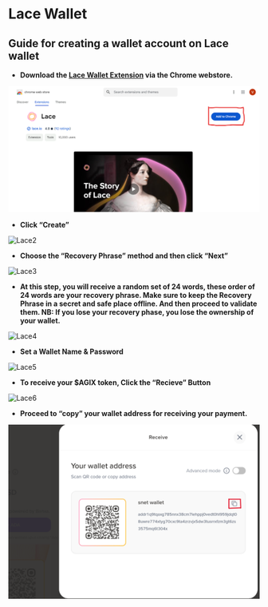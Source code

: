 # __Lace Wallet__
## __Guide for creating a wallet account on Lace wallet__

- __Download the [Lace Wallet Extension](https://chromewebstore.google.com/detail/lace/gafhhkghbfjjkeiendhlofajokpaflmk?hl=en) via the Chrome webstore.__

![Lace1](lace1.png)

- __Click “Create”__

![Lace2](lace2.avif)

- __Choose the “Recovery Phrase” method and then click “Next”__

![Lace3](lace3.avif)

- __At this step, you will receive a random set of 24 words, these order of 24 words are your recovery phrase. Make sure to keep the Recovery Phrase in a secret and safe place offline. And then proceed to validate them. NB: If you lose your recovery phase, you lose the ownership of your wallet.__

![Lace4](lace4.avif)

- __Set a Wallet Name & Password__

![Lace5](lace5.avif)

- __To receive your $AGIX token, Click the “Recieve” Button__

![Lace6](lace6.avif)

- __Proceed to “copy” your wallet address for receiving your payment.__

![Lace7](lace7.png)